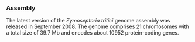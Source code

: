### Assembly

The latest version of the *Zymoseptoria tritici* genome assembly was
released in September 2008. The genome comprises 21 chromosomes with a
total size of 39.7 Mb and encodes about 10952 protein-coding genes.
